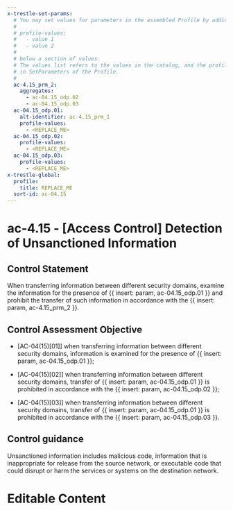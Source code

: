 ```yaml
---
x-trestle-set-params:
  # You may set values for parameters in the assembled Profile by adding
  #
  # profile-values:
  #   - value 1
  #   - value 2
  #
  # below a section of values:
  # The values list refers to the values in the catalog, and the profile-values represent values
  # in SetParameters of the Profile.
  #
  ac-4.15_prm_2:
    aggregates:
      - ac-04.15_odp.02
      - ac-04.15_odp.03
  ac-04.15_odp.01:
    alt-identifier: ac-4.15_prm_1
    profile-values:
      - <REPLACE_ME>
  ac-04.15_odp.02:
    profile-values:
      - <REPLACE_ME>
  ac-04.15_odp.03:
    profile-values:
      - <REPLACE_ME>
x-trestle-global:
  profile:
    title: REPLACE_ME
  sort-id: ac-04.15
---
```


# ac-4.15 - \[Access Control\] Detection of Unsanctioned Information

## Control Statement

When transferring information between different security domains, examine the information for the presence of {{ insert: param, ac-04.15_odp.01 }} and prohibit the transfer of such information in accordance with the {{ insert: param, ac-4.15_prm_2 }}.

## Control Assessment Objective

- \[AC-04(15)[01]\] when transferring information between different security domains, information is examined for the presence of {{ insert: param, ac-04.15_odp.01 }};

- \[AC-04(15)[02]\] when transferring information between different security domains, transfer of {{ insert: param, ac-04.15_odp.01 }} is prohibited in accordance with the {{ insert: param, ac-04.15_odp.02 }};

- \[AC-04(15)[03]\] when transferring information between different security domains, transfer of {{ insert: param, ac-04.15_odp.01 }} is prohibited in accordance with the {{ insert: param, ac-04.15_odp.03 }}.

## Control guidance

Unsanctioned information includes malicious code, information that is inappropriate for release from the source network, or executable code that could disrupt or harm the services or systems on the destination network.

# Editable Content

<!-- Make additions and edits below -->
<!-- The above represents the contents of the control as received by the profile, prior to additions. -->
<!-- If the profile makes additions to the control, they will appear below. -->
<!-- The above markdown may not be edited but you may edit the content below, and/or introduce new additions to be made by the profile. -->
<!-- If there is a yaml header at the top, parameter values may be edited. Use --set-parameters to incorporate the changes during assembly. -->
<!-- The content here will then replace what is in the profile for this control, after running profile-assemble. -->
<!-- The current profile has no added parts for this control, but you may add new ones here. -->
<!-- Each addition must have a heading either of the form ## Control my_addition_name -->
<!-- or ## Part a. (where the a. refers to one of the control statement labels.) -->
<!-- "## Control" parts are new parts added after the statement part. -->
<!-- "## Part" parts are new parts added into the top-level statement part with that label. -->
<!-- Subparts may be added with nested hash levels of the form ### My Subpart Name -->
<!-- underneath the parent ## Control or ## Part being added -->
<!-- See https://ibm.github.io/compliance-trestle/tutorials/ssp_profile_catalog_authoring/ssp_profile_catalog_authoring for guidance. -->

